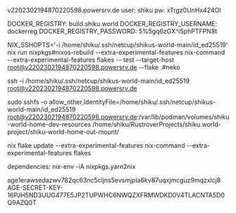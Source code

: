 v2202302194870220598.powersrv.de
user: shiku
pw: xTrgz0UnHx424OI

DOCKER_REGISTRY: build.shiku.world
DOCKER_REGISTRY_USERNAME: dockerreg
DOCKER_REGISTRY_PASSWORD: 5%5gq6zGX^i5phPTFPN8t

NIX_SSHOPTS='-i /home/shiku/.ssh/netcup/shikus-world-main/id_ed25519' nix run nixpkgs#nixos-rebuild --extra-experimental-features nix-command --extra-experimental-features flakes -- test --target-host root@v2202302194870220598.powersrv.de --flake .#neko

ssh -i /home/shiku/.ssh/netcup/shikus-world-main/id_ed25519 root@v2202302194870220598.powersrv.de

sudo sshfs -o allow_other,IdentityFile=/home/shiku/.ssh/netcup/shikus-world-main/id_ed25519 root@v2202302194870220598.powersrv.de:/var/lib/podman/volumes/shiku-world-home-dev-resources /home/shiku/RustroverProjects/shiku.world-project/shiku-world-home-out-mount/

nix flake update --extra-experimental-features nix-command --extra-experimental-features flakes

dependencies: nix-env -iA nixpkgs.yarn2nix

age1erawsedazwv782qc63nc5cljns5evsmjpla6kv87uqxjmcguz9mqzxlcj8
AGE-SECRET-KEY-16PJH5ND3UUG477E5JP2TUPWHC6NWQZXFRMWDKD0V4TLACNTA5D0Q9AZQ0T
